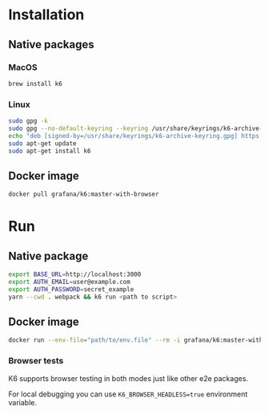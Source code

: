 # Installation

## Native packages
### MacOS
```bash 
brew install k6
```

### Linux
```bash
sudo gpg -k
sudo gpg --no-default-keyring --keyring /usr/share/keyrings/k6-archive-keyring.gpg --keyserver hkp://keyserver.ubuntu.com:80 --recv-keys C5AD17C747E3415A3642D57D77C6C491D6AC1D69
echo "deb [signed-by=/usr/share/keyrings/k6-archive-keyring.gpg] https://dl.k6.io/deb stable main" | sudo tee /etc/apt/sources.list.d/k6.list
sudo apt-get update
sudo apt-get install k6
```

## Docker image

```bash
docker pull grafana/k6:master-with-browser
```

# Run

## Native package

```bash
export BASE_URL=http://localhost:3000
export AUTH_EMAIL=user@example.com
export AUTH_PASSWORD=secret_example
yarn --cwd . webpack && k6 run <path to script>
```

## Docker image

```bash
docker run --env-file="path/to/env.file" --rm -i grafana/k6:master-with-browser run - <path to script>
```

### Browser tests
K6 supports browser testing in both modes just like other e2e packages. 

For local debugging you can use `K6_BROWSER_HEADLESS=true` environment variable. 
